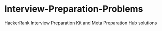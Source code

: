 # Interview-Preparation-Problems
HackerRank Interview Preparation Kit and Meta Preparation Hub solutions
